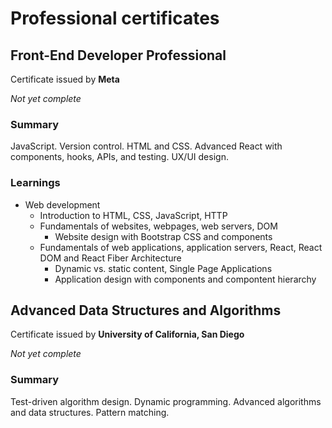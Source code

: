 # Professional certificates

## Front-End Developer Professional

Certificate issued by **Meta**

*Not yet complete*

### Summary

JavaScript. Version control. HTML and CSS. Advanced React
with components, hooks, APIs, and testing. UX/UI design.

### Learnings

- Web development
  - Introduction to HTML, CSS, JavaScript, HTTP
  - Fundamentals of websites, webpages, web servers, DOM
    - Website design with Bootstrap CSS and components
  - Fundamentals of web applications, application servers, React, React DOM and React Fiber Architecture
    - Dynamic vs. static content, Single Page Applications
    - Application design with components and compontent hierarchy

## Advanced Data Structures and Algorithms

Certificate issued by **University of California, San Diego**

*Not yet complete*

### Summary

Test-driven algorithm design. Dynamic programming. Advanced
algorithms and data structures. Pattern matching.